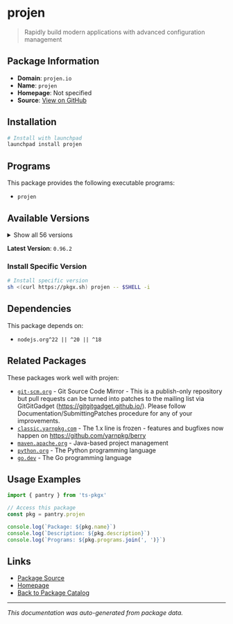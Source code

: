 # projen

> Rapidly build modern applications with advanced configuration management

## Package Information

- **Domain**: `projen.io`
- **Name**: `projen`
- **Homepage**: Not specified
- **Source**: [View on GitHub](https://github.com/pkgxdev/pantry/tree/main/projects/projen.io/package.yml)

## Installation

```bash
# Install with launchpad
launchpad install projen
```

## Programs

This package provides the following executable programs:

- `projen`

## Available Versions

<details>
<summary>Show all 56 versions</summary>

- `0.96.2`, `0.96.1`, `0.96.0`, `0.95.6`, `0.95.5`
- `0.95.4`, `0.95.3`, `0.95.2`, `0.95.1`, `0.95.0`
- `0.94.2`, `0.94.1`, `0.94.0`, `0.93.3`, `0.93.2`
- `0.93.1`, `0.93.0`, `0.92.12`, `0.92.11`, `0.92.10`
- `0.92.9`, `0.92.8`, `0.92.7`, `0.92.6`, `0.92.5`
- `0.92.4`, `0.92.3`, `0.92.2`, `0.92.1`, `0.92.0`
- `0.91.31`, `0.91.30`, `0.91.29`, `0.91.28`, `0.91.27`
- `0.91.26`, `0.91.25`, `0.91.24`, `0.91.23`, `0.91.22`
- `0.91.21`, `0.91.20`, `0.91.19`, `0.91.18`, `0.91.17`
- `0.91.16`, `0.91.15`, `0.91.14`, `0.91.13`, `0.91.12`
- `0.91.11`, `0.91.10`, `0.91.9`, `0.91.8`, `0.91.7`
- `0.91.6`

</details>

**Latest Version**: `0.96.2`

### Install Specific Version

```bash
# Install specific version
sh <(curl https://pkgx.sh) projen -- $SHELL -i
```

## Dependencies

This package depends on:

- `nodejs.org^22 || ^20 || ^18`

## Related Packages

These packages work well with projen:

- [`git-scm.org`](../git-scm.org/index.md) - Git Source Code Mirror - This is a publish-only repository but pull requests can be turned into patches to the mailing list via GitGitGadget (https://gitgitgadget.github.io/). Please follow Documentation/SubmittingPatches procedure for any of your improvements.
- [`classic.yarnpkg.com`](../classic.yarnpkg.com/index.md) - The 1.x line is frozen - features and bugfixes now happen on https://github.com/yarnpkg/berry
- [`maven.apache.org`](../maven.apache.org/index.md) - Java-based project management
- [`python.org`](../python.org/index.md) - The Python programming language
- [`go.dev`](../go.dev/index.md) - The Go programming language

## Usage Examples

```typescript
import { pantry } from 'ts-pkgx'

// Access this package
const pkg = pantry.projen

console.log(`Package: ${pkg.name}`)
console.log(`Description: ${pkg.description}`)
console.log(`Programs: ${pkg.programs.join(', ')}`)
```

## Links

- [Package Source](https://github.com/pkgxdev/pantry/tree/main/projects/projen.io/package.yml)
- [Homepage](#)
- [Back to Package Catalog](../../package-catalog.md)

---

*This documentation was auto-generated from package data.*
